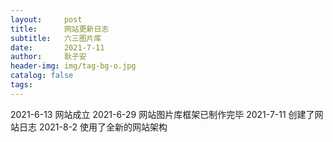 ```yaml
---
layout:     post
title:      网站更新日志
subtitle:   六三图片库
date:       2021-7-11
author:     耿子安
header-img: img/tag-bg-o.jpg
catalog: false
tags:
---
```


​2021-6-13
网站成立
2021-6-29
网站图片库框架已制作完毕
2021-7-11
创建了网站日志	
2021-8-2
使用了全新的网站架构
   


   















































